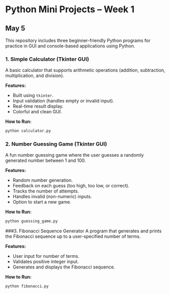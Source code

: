 #  Python Mini Projects – Week 1

## May 5
This repository includes three beginner-friendly Python programs for practice in GUI and console-based applications using Python.

###  1. Simple Calculator (Tkinter GUI)

A basic calculator that supports arithmetic operations (addition, subtraction, multiplication, and division).

**Features:**
- Built using `tkinter`.
- Input validation (handles empty or invalid input).
- Real-time result display.
- Colorful and clean GUI.

**How to Run:**
```bash
python calculator.py
```
 ### 2. Number Guessing Game (Tkinter GUI)
A fun number guessing game where the user guesses a randomly generated number between 1 and 100.

**Features:**
- Random number generation.
- Feedback on each guess (too high, too low, or correct).
- Tracks the number of attempts.
- Handles invalid (non-numeric) inputs.
- Option to start a new game.

**How to Run:**
```bash
python guessing_game.py
```
###3. Fibonacci Sequence Generator
A program that generates and prints the Fibonacci sequence up to a user-specified number of terms.

**Features:**
- User input for number of terms.
- Validates positive integer input.
- Generates and displays the Fibonacci sequence.

**How to Run:**
```bash
python fibonacci.py
```
